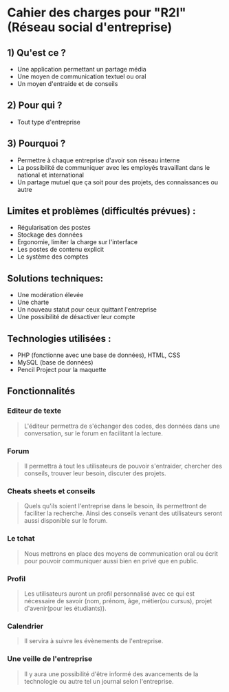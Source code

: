 # Cahier des charges pour "R2I" (Réseau social d'entreprise)

## 1) Qu'est ce ?
  - Une application permettant un partage média
  - Une moyen de communication textuel ou oral
  - Un moyen d'entraide et de conseils

## 2) Pour qui ?
  - Tout type d'entreprise

## 3) Pourquoi ?
  - Permettre à chaque entreprise d'avoir son réseau interne
  - La possibilité de communiquer avec les employés travaillant dans le national et international
  - Un partage mutuel que ça soit pour des projets, des connaissances ou autre

## Limites et problèmes (difficultés prévues) :
  - Régularisation des postes
  - Stockage des données
  - Ergonomie, limiter la charge sur l'interface
  - Les postes de contenu explicit
  - Le système des comptes

## Solutions techniques: 
  - Une modération élevée
  - Une charte 
  - Un nouveau statut pour ceux quittant l'entreprise
  - Une possibilité de désactiver leur compte

## Technologies utilisées :
  - PHP (fonctionne avec une base de données), HTML, CSS
  - MySQL (base de données)
  - Pencil Project pour la maquette

## Fonctionnalités

### Editeur de texte

>L'éditeur permettra de s'échanger des codes, des données dans une conversation, sur le forum en facilitant la lecture.

### Forum

>Il permettra à tout les utilisateurs de pouvoir s'entraider, chercher des conseils, trouver leur besoin, discuter des projets.

### Cheats sheets et conseils

>Quels qu'ils soient l'entreprise dans le besoin, ils permettront de faciliter la recherche. Ainsi des conseils venant des utilisateurs seront aussi disponible sur le forum.

### Le tchat

>Nous mettrons en place des moyens de communication oral ou écrit pour pouvoir communiquer aussi bien en privé que en public.

### Profil

>Les utilisateurs auront un profil personnalisé avec ce qui est nécessaire de savoir (nom, prénom, âge, métier(ou cursus), projet d'avenir(pour les étudiants)).

### Calendrier

>Il servira à suivre les évènements de l'entreprise.

### Une veille de l'entreprise

>Il y aura une possibilité d'être informé des avancements de la technologie ou autre tel un journal selon l'entreprise.

